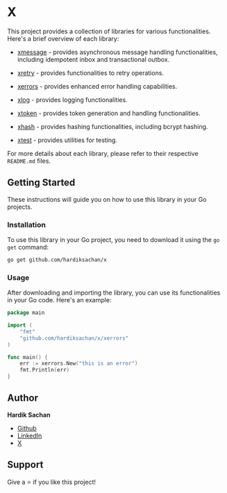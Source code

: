 # X

This project provides a collection of libraries for various functionalities. Here's a brief overview of each library:

- [xmessage](xmessage/README.md) - provides asynchronous message handling functionalities, including idempotent inbox and transactional outbox.

- [xretry](xretry/README.md) - provides functionalities to retry operations.

- [xerrors](xerrors/README.md) - provides enhanced error handling capabilities.

- [xlog](xlog/README.md) - provides logging functionalities.

- [xtoken](xtoken/README.md) - provides token generation and handling functionalities.

- [xhash](xhash/README.md) - provides hashing functionalities, including bcrypt hashing.

- [xtest](xtest/README.md) - provides utilities for testing.

For more details about each library, please refer to their respective `README.md` files.

## Getting Started

These instructions will guide you on how to use this library in your Go projects.

### Installation

To use this library in your Go project, you need to download it using the `go get` command:

```bash
go get github.com/hardiksachan/x
```

### Usage

After downloading and importing the library, you can use its functionalities in your Go code. Here's an example:

```go
package main

import (
    "fmt"
    "github.com/hardiksachan/x/xerrors"
)

func main() {
    err := xerrors.New("this is an error")
    fmt.Println(err)
}
```

## Author

**Hardik Sachan**

- [Github](https://github.com/hardiksachan)
- [LinkedIn](https://www.linkedin.com/in/hardik-sachan/)
- [X](https://x.com/hardik__sachan)

## Support

Give a ⭐️ if you like this project!

